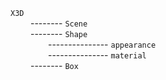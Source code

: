 `X3D`  
&emsp;&emsp; -------- `Scene`  
&emsp;&emsp; -------- `Shape`  
&emsp;&emsp;&emsp;&emsp; --------------- `appearance`  
&emsp;&emsp;&emsp;&emsp; --------------- `material`  
&emsp;&emsp; -------- `Box`






